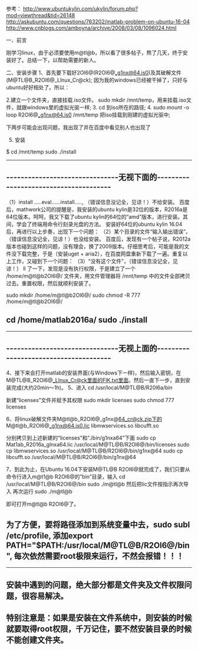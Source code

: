 参考：
http://www.ubuntukylin.com/ukylin/forum.php?mod=viewthread&tid=26148
http://askubuntu.com/questions/763202/matlab-problem-on-ubuntu-16-04
http://www.cnblogs.com/amboyna/archive/2008/03/08/1096024.html

一、前言

刚学习linux，由于必须要使用m@tl@b，所以看了很多帖子，熬了几天，终于安装好了。总结一下，以帮助需要的新人。

二、安装步骤
1、首先要下载好2Ol6@(R2Ol6@_g1nx@64.is0)及其破解文件(M@TL@B_R2Ol6@_Llnux_Cr@ck);
因为我的windows已经被干掉了，只好与ubuntu好好相处了。所以：

2.建立一个文件夹，直接挂载.iso文件。
sudo mkdir /mnt/temp，用来挂载.iso文件，就跟windows里的虚拟光驱一样;
3. cd 到iso所在的路径;
4. sudo mount -o loop R2Ol6@_g1nx@64.is0 /mnt/temp  把iso挂载到刚建的虚拟光驱中;

下两步可能会出现问题，我出现了并在百度中看见别人也出现了

5. 安装

  $ cd /mnt/temp
  sudo ./install

-----------------------------------------------------------------------------
-------------------------------无视下面的--------------------------------------
-----------------------------------------------------------------------------
（1）install .....eval......install.....,  （错误信息没记全，见谅！）不给安装。
百度后，mathwork公司的提醒是，我安装的ubuntu kylin是32位的版本，R2016a是64位版本。呵呵，我又下载了ubuntu kylin的64位的“amd”版本，进行安装。其间，学会了终端用命令行刻录光盘的方法。
安装好64位的ubuntu kylin 16.04后，再进行以上步奏，出现下一个问题：
（2）某个目录的文件“输入输出错误”，（错误信息没记全，见谅！）也没给安装。
百度后，发现有一个帖子说，R2012a版本也碰到这样的问题，没有理会，换了2009版本。仔细思考后，可能是我的文件没下载完整，于是（安装uget + aria2），在百度网盘重新下载了一遍。重复以上工作，又碰到下一个问题：
（3）“没有这个文件”，（错误信息没记全，见谅！）
ll 了一下，发现是没有执行权限，于是建立了一个 /home/m@tl@b2Ol6@/ 文件夹，用文件管理器将 /mnt/temp 中的文件全部拷贝过去。重置权限，然后就顺利安装了。

sudo mkdir /home/m@tl@b2Ol6@/
sudo chmod -R 777 /home/m@tl@b2Ol6@/

cd /home/matlab2016a/
sudo ./install
--
-----------------------------------------------------------------------------
-------------------------------无视上面的--------------------------------------
-----------------------------------------------------------------------------
4、接下来会打开matlab的安装界面(与Windows下一样)，然后输入密钥，在M@TL@B_R2Ol6@_Llnux_Cr@ck里面的FIK.txt里面。然后一直下一步，直到安装完成(大约20min～1h)。
5、进入
  cd /usr/local/M@TL@B/R20l6a/bin

新建“licenses”文件并赋予其权限
  sudo mkdir licenses
  sudo chmod 777 licenses

6、将linux破解文件夹M@tl@b_R2Ol6@_g1nx@64_cr@ck.zip下的
M@tl@b_R2Ol6@_g1nx@64.is0.lic
libmwservices.so
libcufft.so

分别拷贝到上述新建的”licenses”和”./bin/g1nxa64”下面 
  sudo cp Mat1ab_R2016a_glnxa64.lic /usr/local/M@TL@B/R2Ol6@/bin/licenses 
  sudo cp libmwservices.so /usr/local/M@TL@B/R2Ol6@/bin/g1nx@64 
  sudo cp libcufft.so /usr/local/M@TL@B/R2Ol6@/bin/g1nx@64

7、到此为止，在Ubuntu 16.04下安装M@TL@B R2Ol6@就完成了，我们只要从命令行进入m@t1@b R2Ol6@的”bin”目录，输入
  cd /usr/local/M@TL@B/R2Ol6@/bin
  sudo ./m@tl@b
然后把lic文件按指示再次导入
再次运行 sudo ./m@tl@b

即可打开m@tl@b R2Ol6@了。

为了方便，要将路径添加到系统变量中去，sudo subl /etc/profile, 添加export PATH="$PATH:/usr/local/M@TL@B/R2Ol6@/bin", 每次依然需要root极限来运行，不然会报错！！！
--
-------------------------------------------------------------------------------------------------------------------
安装中遇到的问题，绝大部分都是文件夹及文件权限问题，很容易解决。
---------------------------------------------------------------------------------------------------------------------
特别注意是：如果是安装在文件系统中，则安装的时候就要取得root权限，千万记住，要不然安装目录的时候不能创建文件夹。
----------------------------------------------------------------------------------------------
